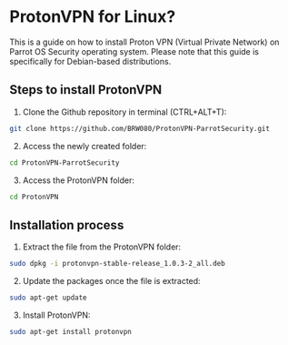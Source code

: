 # ProtonVPN for Linux?
This is a guide on how to install Proton VPN (Virtual Private Network) on Parrot OS Security operating system. Please note that this guide is specifically for Debian-based distributions.

## Steps to install ProtonVPN
1. Clone the Github repository in terminal (CTRL+ALT+T):
```bash
git clone https://github.com/BRW080/ProtonVPN-ParrotSecurity.git
```
2. Access the newly created folder:
```bash
cd ProtonVPN-ParrotSecurity
```

3. Access the ProtonVPN folder:
```bash
cd ProtonVPN
```

## Installation process
1. Extract the file from the ProtonVPN folder:
```bash
sudo dpkg -i protonvpn-stable-release_1.0.3-2_all.deb
```

2. Update the packages once the file is extracted:
```bash
sudo apt-get update
```

3. Install ProtonVPN:
```bash
sudo apt-get install protonvpn
```
